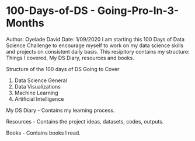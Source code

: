 # 100-Days-of-DS - Going-Pro-In-3-Months
Author: Oyelade David
Date: 1/09/2020
I am starting this 100 Days of Data Science Challenge to encourage myself to work on my data science skills and projects on consistent daily basis.
This resipitory contains my structure: Things I covered, My DS Diary, resources and books.

Structure of the 100 days of DS
Going to Cover
1. Data Science General
2. Data Visualizations 
3. Machine Learning 
4. Artificial Intelligence 

My DS Diary - Contains my learning process. 

Resources - Contains the project ideas, datasets, codes, outputs.

Books - Contains books I read.

